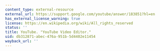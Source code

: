 ```yaml
---
content_type: external-resource
external_url: https://support.google.com/youtube/answer/183851?hl=en
has_external_license_warning: true
license: https://en.wikipedia.org/wiki/All_rights_reserved
status: ''
title: YouTube. "YouTube Video Editor."
uid: db312871-abec-476a-951b-5d4402e11454
wayback_url: ''
---
```

